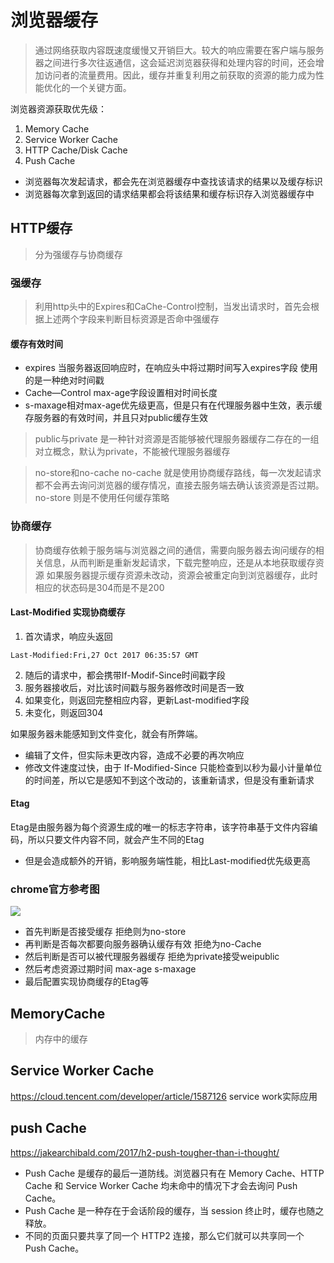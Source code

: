 # 浏览器缓存

> 通过网络获取内容既速度缓慢又开销巨大。较大的响应需要在客户端与服务器之间进行多次往返通信，这会延迟浏览器获得和处理内容的时间，还会增加访问者的流量费用。因此，缓存并重复利用之前获取的资源的能力成为性能优化的一个关键方面。

浏览器资源获取优先级：
1. Memory Cache
2. Service Worker Cache
3. HTTP Cache/Disk Cache
4. Push Cache

* 浏览器每次发起请求，都会先在浏览器缓存中查找该请求的结果以及缓存标识
* 浏览器每次拿到返回的请求结果都会将该结果和缓存标识存入浏览器缓存中

## HTTP缓存
> 分为强缓存与协商缓存

### 强缓存
> 利用http头中的Expires和CaChe-Control控制，当发出请求时，首先会根据上述两个字段来判断目标资源是否命中强缓存

#### 缓存有效时间
* expires 当服务器返回响应时，在响应头中将过期时间写入expires字段  使用的是一种绝对时间戳
* Cache—Control max-age字段设置相对时间长度
* s-maxage相对max-age优先级更高，但是只有在代理服务器中生效，表示缓存服务器的有效时间，并且只对public缓存生效

> public与private
> 是一种针对资源是否能够被代理服务器缓存二存在的一组对立概念，默认为private，不能被代理服务器缓存

> no-store和no-cache
> no-cache 就是使用协商缓存路线，每一次发起请求都不会再去询问浏览器的缓存情况，直接去服务端去确认该资源是否过期。
> no-store 则是不使用任何缓存策略

### 协商缓存
> 协商缓存依赖于服务端与浏览器之间的通信，需要向服务器去询问缓存的相关信息，从而判断是重新发起请求，下载完整响应，还是从本地获取缓存资源
> 如果服务器提示缓存资源未改动，资源会被重定向到浏览器缓存，此时相应的状态码是304而是不是200

#### Last-Modified 实现协商缓存
1. 首次请求，响应头返回
~~~
Last-Modified:Fri,27 Oct 2017 06:35:57 GMT
~~~
2. 随后的请求中，都会携带If-Modif-Since时间戳字段
3. 服务器接收后，对比该时间戳与服务器修改时间是否一致
4. 如果变化，则返回完整相应内容，更新Last-modified字段
5. 未变化，则返回304

如果服务器未能感知到文件变化，就会有所弊端。
* 编辑了文件，但实际未更改内容，造成不必要的再次响应
* 修改文件速度过快，由于 If-Modified-Since 只能检查到以秒为最小计量单位的时间差，所以它是感知不到这个改动的，该重新请求，但是没有重新请求

#### Etag 
Etag是由服务器为每个资源生成的唯一的标志字符串，该字符串基于文件内容编码，所以只要文件内容不同，就会产生不同的Etag

* 但是会造成额外的开销，影响服务端性能，相比Last-modified优先级更高

### chrome官方参考图
![](https://p1-jj.byteimg.com/tos-cn-i-t2oaga2asx/gold-user-assets/2018/9/20/165f701820fafcf8~tplv-t2oaga2asx-zoom-in-crop-mark%3A1304%3A0%3A0%3A0.awebp)
* 首先判断是否接受缓存 拒绝则为no-store
* 再判断是否每次都要向服务器确认缓存有效 拒绝为no-Cache
* 然后判断是否可以被代理服务器缓存 拒绝为private接受weipublic
* 然后考虑资源过期时间 max-age s-maxage
* 最后配置实现协商缓存的Etag等

## MemoryCache
> 内存中的缓存

## Service Worker Cache
https://cloud.tencent.com/developer/article/1587126
service work实际应用
## push Cache
https://jakearchibald.com/2017/h2-push-tougher-than-i-thought/

* Push Cache 是缓存的最后一道防线。浏览器只有在 Memory Cache、HTTP Cache 和 Service Worker Cache 均未命中的情况下才会去询问 Push Cache。
* Push Cache 是一种存在于会话阶段的缓存，当 session 终止时，缓存也随之释放。
* 不同的页面只要共享了同一个 HTTP2 连接，那么它们就可以共享同一个 Push Cache。